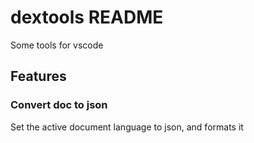 # dextools README

Some tools for vscode

## Features

### Convert doc to json

Set the active document language to json, and formats it
